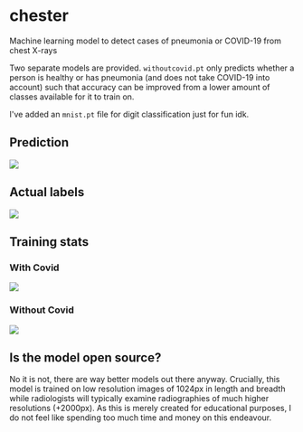 # chester

Machine learning model to detect cases of pneumonia or COVID-19 from chest X-rays

Two separate models are provided. `withoutcovid.pt` only predicts whether a person is healthy or has pneumonia (and does not take COVID-19 into account) such that accuracy can be improved from a lower amount of classes available for it to train on.

I've added an `mnist.pt` file for digit classification just for fun idk.

## Prediction
![](assets/withcovid/val_batch1_pred.jpg)
## Actual labels
![](assets/withcovid/val_batch1_labels.jpg)
## Training stats
### With Covid
![](assets/withcovid/results.png)
### Without Covid
![](assets/withoutcovid/results.png)

## Is the model open source?
No it is not, there are way better models out there anyway. Crucially, this model is trained on low resolution images of 1024px in length and breadth while radiologists will typically examine radiographies of much higher resolutions (+2000px). As this is merely created for educational purposes, I do not feel like spending too much time and money on this endeavour.
